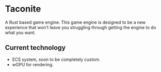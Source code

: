 # Taconite

A Rust based game engine. This game engine is designed to be a new experience that won't leave you struggling through getting the engine to do what you want.

## Current technology

* ECS system, soon to be completely custom.
* wGPU for rendering.

